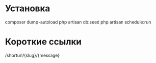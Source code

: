 # Установка
composer dump-autoload
php artisan db:seed
php artisan schedule:run

# Короткие ссылки
/shorturl/{slug}/{message}
